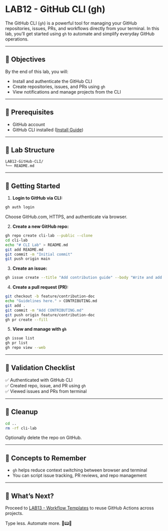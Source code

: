 # LAB12 - GitHub CLI (gh)

The GitHub CLI (`gh`) is a powerful tool for managing your GitHub repositories, issues, PRs, and workflows directly from your terminal. In this lab, you’ll get started using `gh` to automate and simplify everyday GitHub operations.

---

## 🎯 Objectives

By the end of this lab, you will:
- Install and authenticate the GitHub CLI
- Create repositories, issues, and PRs using `gh`
- View notifications and manage projects from the CLI

---

## 🧰 Prerequisites

- GitHub account
- GitHub CLI installed ([Install Guide](https://cli.github.com/manual/installation))

---

## 📁 Lab Structure

```
LAB12-GitHub-CLI/
└── README.md
```

---

## 🚀 Getting Started

1. **Login to GitHub via CLI:**
```bash
gh auth login
```
Choose GitHub.com, HTTPS, and authenticate via browser.

2. **Create a new GitHub repo:**
```bash
gh repo create cli-lab --public --clone
cd cli-lab
echo "# CLI Lab" > README.md
git add README.md
git commit -m "Initial commit"
git push origin main
```

3. **Create an issue:**
```bash
gh issue create --title "Add contribution guide" --body "Write and add CONTRIBUTING.md"
```

4. **Create a pull request (PR):**
```bash
git checkout -b feature/contribution-doc
echo "Guidelines here." > CONTRIBUTING.md
git add .
git commit -m "Add CONTRIBUTING.md"
git push origin feature/contribution-doc
gh pr create --fill
```

5. **View and manage with `gh`**
```bash
gh issue list
gh pr list
gh repo view --web
```

---

## 🧪 Validation Checklist

✅ Authenticated with GitHub CLI  
✅ Created repo, issue, and PR using `gh`  
✅ Viewed issues and PRs from terminal

---

## 🧹 Cleanup
```bash
cd ..
rm -rf cli-lab
```
Optionally delete the repo on GitHub.

---

## 🧠 Concepts to Remember
- `gh` helps reduce context switching between browser and terminal
- You can script issue tracking, PR reviews, and repo management

---

## 💬 What’s Next?
Proceed to [LAB13 - Workflow Templates](../LAB13-Workflow-Templates/) to reuse GitHub Actions across projects.

Type less. Automate more. 🚀📟🐙

